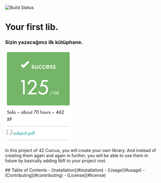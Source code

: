 ![Build Status](https://img.shields.io/badge/build-passing-brightgreen)
<h1>Your first lib.</h1>
<h3>Sizin yazacağınız ilk kütüphane.</h3>
<img width="221" alt="screenshot" src="https://github.com/berkeldemir/libft/blob/main/srcs/screenshot.png">
<p>In this project of 42 Curcus, you will create your own library. And instead of creating them again and again in further, you will be able to use them in future by basically adding libft to your project root.</p>
## Table of Contents
- [Installation](#installation)
- [Usage](#usage)
- [Contributing](#contributing)
- [License](#license)
